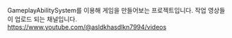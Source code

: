 GameplayAbilitySystem를 이용해 게임을 만들어보는 프로젝트입니다.
작업 영상들이 업로드 되는 채널입니다.
https://www.youtube.com/@asldkhasdlkn7994/videos 
